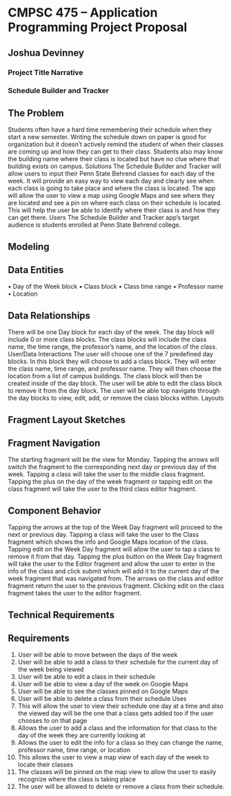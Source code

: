 # CMPSC 475 – Application Programming Project Proposal 
## Joshua Devinney
### Project Title Narrative 
### Schedule Builder and Tracker 
## The Problem 
Students often have a hard time remembering their schedule when they start a new semester. Writing the schedule down on paper is good for organization but it doesn’t actively remind the student of when their classes are coming up and how they can get to their class. Students also may know the building name where their class is located but have no clue where that building exists on campus. Solutions 
The Schedule Builder and Tracker will allow users to input their Penn State Behrend classes for each day of the week. It will provide an easy way to view each day and clearly see when each class is going to take place and where the class is located. The app will allow the user to view a map using Google Maps and see where they are located and see a pin on where each class on their schedule is located. This will help the user be able to identify where their class is and how they can get there. Users 
The Schedule Builder and Tracker app’s target audience is students enrolled at Penn State Behrend college. 
## Modeling 
## Data Entities 
•	Day of the Week block 
•	Class block 
•	Class time range 
•	Professor name 
•	Location 
## Data Relationships 
There will be one Day block for each day of the week. The day block will include 0 or more class blocks. The class blocks will include the class name, the time range, the professor’s name, and the location of the class. 
User/Data Interactions 
The user will choose one of the 7 predefined day blocks. In this block they will choose to add a class block. They will enter the class name, time range, and professor name. They will then choose the location from a list of campus buildings. The class block will then be created inside of the day block. The user will be able to edit the class block to remove it from the day block. The user will be able top navigate through the day blocks to view, edit, add, or remove the class blocks within. 
Layouts 
## Fragment Layout Sketches 
  
## Fragment Navigation 
The starting fragment will be the view for Monday. Tapping the arrows will switch the fragment to the corresponding next day or previous day of the week. Tapping a class will take the user to the middle class fragment. Tapping the plus on the day of the week fragment or tapping edit on the class fragment will take the user to the third class editor fragment. 
## Component Behavior 
Tapping the arrows at the top of the Week Day fragment will proceed to the next or previous day. Tapping a class will take the user to the Class fragment which shows the info and Google Maps location of the class. Tapping edit on the Week Day fragment will allow the user to tap a class to remove it from that day. Tapping the plus button on the Week Day fragment will take the user to the Editor fragment and allow the user to enter in the info of the class and click submit which will add it to the current day of the week fragment that was navigated from. The arrows on the class and editor fragment return the user to the previous fragment. Clicking edit on the class fragment takes the user to the editor fragment. 
## Technical Requirements 
## Requirements 
1.	User will be able to move between the days of the week 
2.	User will be able to add a class to their schedule for the current day of the week being viewed 
3.	User will be able to edit a class in their schedule 
4.	User will be able to view a day of the week on Google Maps 
5.	User will be able to see the classes pinned on Google Maps 
6.	User will be able to delete a class from their schedule 
Uses 
1.	This will allow the user to view their schedule one day at a time and also the viewed day will be the one that a class gets added too if the user chooses to on that page 
2.	Allows the user to add a class and the information for that class to the day of the week they are currently looking at 
3.	Allows the user to edit the info for a class so they can change the name, professor name, time range, or location 
4.	This allows the user to view a map view of each day of the week to locate their classes 
5.	The classes will be pinned on the map view to allow the user to easily recognize where the class is taking place 
6.	The user will be allowed to delete or remove a class from their schedule. 
